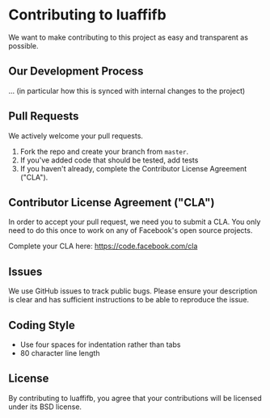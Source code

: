 # Contributing to luaffifb
We want to make contributing to this project as easy and transparent as
possible.

## Our Development Process
... (in particular how this is synced with internal changes to the project)

## Pull Requests
We actively welcome your pull requests.
1. Fork the repo and create your branch from `master`.
2. If you've added code that should be tested, add tests
3. If you haven't already, complete the Contributor License Agreement ("CLA").

## Contributor License Agreement ("CLA")
In order to accept your pull request, we need you to submit a CLA. You only need
to do this once to work on any of Facebook's open source projects.

Complete your CLA here: <https://code.facebook.com/cla>

## Issues
We use GitHub issues to track public bugs. Please ensure your description is
clear and has sufficient instructions to be able to reproduce the issue.

## Coding Style
* Use four spaces for indentation rather than tabs
* 80 character line length

## License
By contributing to luaffifb, you agree that your contributions will be licensed
under its BSD license.
